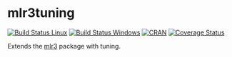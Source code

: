 # mlr3tuning

[![Build Status Linux](https://travis-ci.org/mlr-org/mlr3tuning.svg?branch=master)](https://travis-ci.org/mlr-org/mlr3tuning)
[![Build Status Windows](https://ci.appveyor.com/api/projects/status/github/schalkdaniel/mlr3tuning?branch=master&svg=true)](https://ci.appveyor.com/project/schalkdaniel/mlr3tuning)
[![CRAN](https://www.r-pkg.org/badges/version/mlr3tuning)](https://cran.r-project.org/package=mlr3tuning)
[![Coverage Status](https://coveralls.io/repos/github/schalkdaniel/mlr3tuning/badge.svg?branch=master)](https://coveralls.io/github/schalkdaniel/mlr3tuning?branch=master)


Extends the [mlr3](https://mlr3.mlr-org.com) package with tuning.

